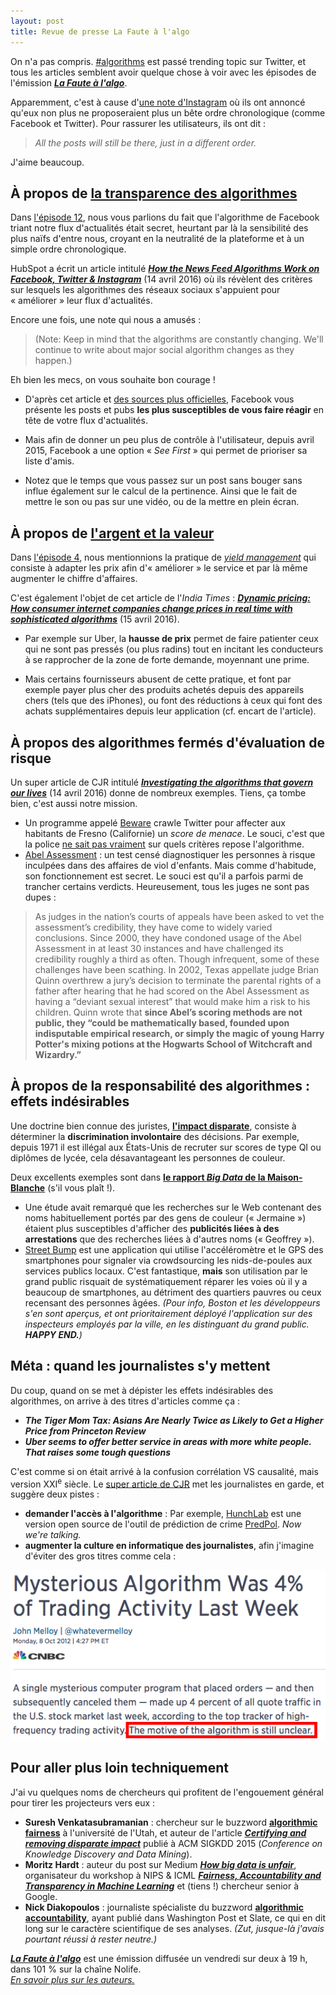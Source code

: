 ```yaml
---
layout: post
title: Revue de presse La Faute à l'algo
---
```


On n'a pas compris. [#algorithms](https://twitter.com/search?q=algorithms&src=typd) est passé trending topic sur Twitter, et tous les articles semblent avoir quelque chose à voir avec les épisodes de l'émission [***La Faute à l'algo***](/).

Apparemment, c'est à cause d'[une note d'Instagram](http://blog.instagram.com/post/141107034797/160315-news) où ils ont annoncé qu'eux non plus ne proposeraient plus un bête ordre chronologique (comme Facebook et Twitter). Pour rassurer les utilisateurs, ils ont dit :

> *All the posts will still be there, just in a different order.*

J'aime beaucoup.

## À propos de [la transparence des algorithmes](/ep12/)

Dans [l'épisode 12](/ep12/), nous vous parlions du fait que l'algorithme de Facebook triant notre flux d'actualités était secret, heurtant par là la sensibilité des plus naïfs d'entre nous, croyant en la neutralité de la plateforme et à un simple ordre chronologique.

HubSpot a écrit un article intitulé [***How the News Feed Algorithms Work on Facebook, Twitter & Instagram***](http://blog.hubspot.com/marketing/how-algorithm-works-facebook-twitter-instagram) (14 avril 2016) où ils révèlent des critères sur lesquels les algorithmes des réseaux sociaux s'appuient pour « améliorer » leur flux d'actualités.

Encore une fois, une note qui nous a amusés :

> (Note: Keep in mind that the algorithms are constantly changing. We'll continue to write about major social algorithm changes as they happen.)

Eh bien les mecs, on vous souhaite bon courage !

- D'après cet article et [des sources plus officielles](https://www.facebook.com/business/news/relevance-score), Facebook vous présente les posts et pubs **les plus susceptibles de vous faire réagir** en tête de votre flux d'actualités.

- Mais afin de donner un peu plus de contrôle à l'utilisateur, depuis avril 2015, Facebook a une option « *See First* » qui permet de prioriser sa liste d'amis.

- Notez que le temps que vous passez sur un post sans bouger sans influe également sur le calcul de la pertinence. Ainsi que le fait de mettre le son ou pas sur une vidéo, ou de la mettre en plein écran.

## À propos de [l'argent et la valeur](/ep4/)

Dans [l'épisode 4](/ep4/), nous mentionnions la pratique de [*yield management*](https://fr.wikipedia.org/wiki/Yield_management) qui consiste à adapter les prix afin d'« améliorer » le service et par là même augmenter le chiffre d'affaires.

C'est également l'objet de cet article de l'*India Times* : [***Dynamic pricing: How consumer internet companies change prices in real time with sophisticated algorithms***](http://economictimes.indiatimes.com/small-biz/startups/dynamic-pricing-how-consumer-internet-companies-change-prices-in-real-time-with-sophisticated-algorithms/articleshow/51834633.cms) (15 avril 2016).

- Par exemple sur Uber, la **hausse de prix** permet de faire patienter ceux qui ne sont pas pressés (ou plus radins) tout en incitant les conducteurs à se rapprocher de la zone de forte demande, moyennant une prime.

- Mais certains fournisseurs abusent de cette pratique, et font par exemple payer plus cher des produits achetés depuis des appareils chers (tels que des iPhones), ou font des réductions à ceux qui font des achats supplémentaires depuis leur application (cf. encart de l'article).

## À propos des algorithmes fermés d'évaluation de risque

Un super article de CJR intitulé [***Investigating the algorithms that govern our lives***](http://www.cjr.org/innovations/investigating_algorithms.php) (14 avril 2016) donne de nombreux exemples. Tiens, ça tombe bien, c'est aussi notre mission.

- Un programme appelé [Beware](https://www.aclunc.org/blog/surveillance-software-probably-spying-blacklivesmatter) crawle Twitter pour affecter aux habitants de Fresno (Californie) un *score de menace*. Le souci, c'est que la police [ne sait pas vraiment](http://www.cvobserver.com/crime/in-wake-of-paris-fresno-p-d-rolls-out-big-data-to-fight-crime/4/) sur quels critères repose l'algorithme.
- [Abel Assessment](http://www.theatlantic.com/politics/archive/2015/07/the-sex-offender-test/397850/) : un test censé diagnostiquer les personnes à risque inculpées dans des affaires de viol d'enfants. Mais comme d'habitude, son fonctionnement est secret. Le souci est qu'il a parfois parmi de trancher certains verdicts. Heureusement, tous les juges ne sont pas dupes :

> As judges in the nation’s courts of appeals have been asked to vet the assessment’s credibility, they have come to widely varied conclusions. Since 2000, they have condoned usage of the Abel Assessment in at least 30 instances and have challenged its credibility roughly a third as often. Though infrequent, some of these challenges have been scathing. In 2002, Texas appellate judge Brian Quinn overthrew a jury’s decision to terminate the parental rights of a father after hearing that he had scored on the Abel Assessment as having a “deviant sexual interest” that would make him a risk to his children. Quinn wrote that **since Abel’s scoring methods are not public, they “could be mathematically based, founded upon indisputable empirical research, or simply the magic of young Harry Potter's mixing potions at the Hogwarts School of Witchcraft and Wizardry.”**

## À propos de la responsabilité des algorithmes : effets indésirables

Une doctrine bien connue des juristes, [**l'impact disparate**](http://www.theatlantic.com/business/archive/2015/09/discrimination-algorithms-disparate-impact/403969/), consiste à déterminer la **discrimination involontaire** des décisions. Par exemple, depuis 1971 il est illégal aux États-Unis de recruter sur scores de type QI ou diplômes de lycée, cela désavantageant les personnes de couleur.

Deux excellents exemples sont dans [**le rapport *Big Data* de la Maison-Blanche**](https://www.whitehouse.gov/sites/default/files/docs/big_data_privacy_report_may_1_2014.pdf) (s'il vous plaît !).

- Une étude avait remarqué que les recherches sur le Web contenant des noms habituellement portés par des gens de couleur (« Jermaine ») étaient plus susceptibles d'afficher des **publicités liées à des arrestations** que des recherches liées à d'autres noms (« Geoffrey »).
- [Street Bump](http://www.streetbump.org) est une application qui utilise l'accéléromètre et le GPS des smartphones pour signaler via crowdsourcing les nids-de-poules aux services publics locaux. C'est fantastique, **mais** son utilisation par le grand public risquait de systématiquement réparer les voies où il y a beaucoup de smartphones, au détriment des quartiers pauvres ou ceux recensant des personnes âgées. *(Pour info, Boston et les développeurs s'en sont aperçus, et ont prioritairement déployé l'application sur des inspecteurs employés par la ville, en les distinguant du grand public. **HAPPY END.**)*

## Méta : quand les journalistes s'y mettent

Du coup, quand on se met à dépister les effets indésirables des algorithmes, on arrive à des titres d'articles comme ça :

- ***The Tiger Mom Tax: Asians Are Nearly Twice as Likely to Get a Higher Price from Princeton Review***
- ***Uber seems to offer better service in areas with more white people. That raises some tough questions***

C'est comme si on était arrivé à la confusion corrélation VS causalité, mais version XXI<sup>e</sup> siècle. Le [super article de CJR](http://www.cjr.org/innovations/investigating_algorithms.php) met les journalistes en garde, et suggère deux pistes :

- **demander l'accès à l'algorithme** : Par exemple, [HunchLab](https://www.hunchlab.com) est une version open source de l'outil de prédiction de crime [PredPol](http://predpol.com). *Now we're talking.*
- **augmenter la culture en informatique des journalistes**, afin j'imagine d'éviter des gros titres comme cela :

![Le motif de l'algorithme est encore inconnu.](/static/motive.png)

## Pour aller plus loin techniquement

J'ai vu quelques noms de chercheurs qui profitent de l'engouement général pour tirer les projecteurs vers eux :

- **Suresh Venkatasubramanian** : chercheur sur le buzzword [**algorithmic fairness**](http://fairness.haverford.edu/jekyll/about/) à l'université de l'Utah, et auteur de l'article [***Certifying and removing disparate impact***](http://arxiv.org/abs/1412.3756) publié à ACM SIGKDD 2015 (*Conference on Knowledge Discovery and Data Mining*).
- **Moritz Hardt** : auteur du post sur Medium [***How big data is unfair***](https://medium.com/@mrtz/how-big-data-is-unfair-9aa544d739de#.l2kf90u2a), organisateur du workshop à NIPS & ICML [***Fairness, Accountability and Transparency in Machine Learning***](http://www.fatml.org) et (tiens !) chercheur senior à Google.
- **Nick Diakopoulos** : journaliste spécialiste du buzzword [**algorithmic accountability**](http://www.nickdiakopoulos.com/projects/algorithmic-accountability-reporting/), ayant publié dans Washington Post et Slate, ce qui en dit long sur le caractère scientifique de ses analyses. *(Zut, jusque-là j'avais pourtant réussi à rester neutre.)*

<p class="message"><a href="/"><strong><em>La Faute à l'algo</em></strong></a> est une émission diffusée un vendredi sur deux à 19 h, dans 101 % sur la chaîne Nolife.<br />
<a href="/about/"><em>En savoir plus sur les auteurs.</em></a></p>
